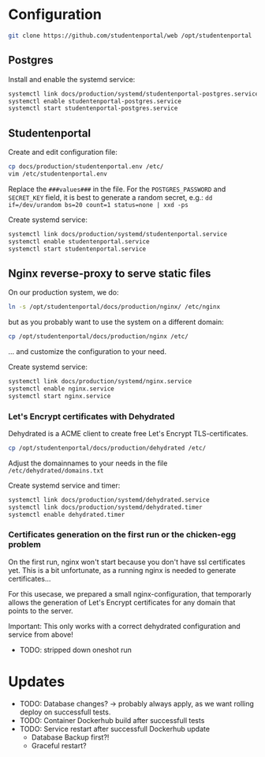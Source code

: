 # Configuration

```bash
git clone https://github.com/studentenportal/web /opt/studentenportal
```

## Postgres

Install and enable the systemd service:

```bash
systemctl link docs/production/systemd/studentenportal-postgres.service
systemctl enable studentenportal-postgres.service
systemctl start studentenportal-postgres.service
```

## Studentenportal

Create and edit configuration file:

```bash
cp docs/production/studentenportal.env /etc/
vim /etc/studentenportal.env
```

Replace the `###values###` in the file. For the `POSTGRES_PASSWORD` and `SECRET_KEY` field, it is best to generate a random secret, e.g.: `dd if=/dev/urandom bs=20 count=1 status=none | xxd -ps`

Create systemd service:

```bash
systemctl link docs/production/systemd/studentenportal.service
systemctl enable studentenportal.service
systemctl start studentenportal.service
```

## Nginx reverse-proxy to serve static files

On our production system, we do:
```bash
ln -s /opt/studentenportal/docs/production/nginx/ /etc/nginx
```

but as you probably want to use the system on a different domain:

```bash
cp /opt/studentenportal/docs/production/nginx /etc/
```

... and customize the configuration to your need.

Create systemd service:

```bash
systemctl link docs/production/systemd/nginx.service
systemctl enable nginx.service
systemctl start nginx.service
```

### Let's Encrypt certificates with Dehydrated

Dehydrated is a ACME client to create free Let's Encrypt TLS-certificates.

```bash
cp /opt/studentenportal/docs/production/dehydrated /etc/
```

Adjust the domainnames to your needs in the file `/etc/dehydrated/domains.txt`

Create systemd service and timer:

```bash
systemctl link docs/production/systemd/dehydrated.service
systemctl link docs/production/systemd/dehydrated.timer
systemctl enable dehydrated.timer
```

### Certificates generation on the first run or the chicken-egg problem

On the first run, nginx won't start because you don't have ssl certificates yet. This is a bit unfortunate, as a running nginx is needed to generate certificates...

For this usecase, we prepared a small nginx-configuration, that temporarly allows the generation of Let's Encrypt certificates for any domain that points to the server.

Important: This only works with a correct dehydrated configuration and service from above!

- TODO: stripped down oneshot run

# Updates

- TODO: Database changes? -> probably always apply, as we want rolling deploy on successfull tests.
- TODO: Container Dockerhub build after successfull tests
- TODO: Service restart after successfull Dockerhub update
  - Database Backup first?!
  - Graceful restart?
